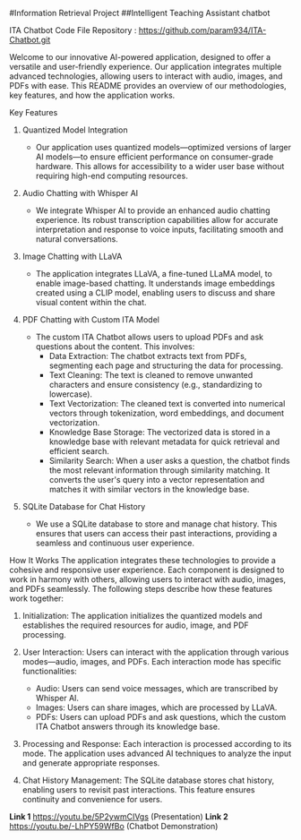 #Information Retrieval Project
##Intelligent Teaching Assistant chatbot

ITA Chatbot Code File Repository : https://github.com/param934/ITA-Chatbot.git

Welcome to our innovative AI-powered application, designed to offer a versatile and user-friendly experience. Our application integrates multiple advanced technologies, allowing users to interact with audio, images, and PDFs with ease. This README provides an overview of our methodologies, key features, and how the application works.

Key Features
1. Quantized Model Integration
   - Our application uses quantized models—optimized versions of larger AI models—to ensure efficient performance on consumer-grade hardware. This allows for accessibility to a wider user base without requiring high-end computing resources.

2. Audio Chatting with Whisper AI
   - We integrate Whisper AI to provide an enhanced audio chatting experience. Its robust transcription capabilities allow for accurate interpretation and response to voice inputs, facilitating smooth and natural conversations.

3. Image Chatting with LLaVA
   - The application integrates LLaVA, a fine-tuned LLaMA model, to enable image-based chatting. It understands image embeddings created using a CLIP model, enabling users to discuss and share visual content within the chat.

4. PDF Chatting with Custom ITA Model
   - The custom ITA Chatbot allows users to upload PDFs and ask questions about the content. This involves:
     - Data Extraction: The chatbot extracts text from PDFs, segmenting each page and structuring the data for processing.
     - Text Cleaning: The text is cleaned to remove unwanted characters and ensure consistency (e.g., standardizing to lowercase).
     - Text Vectorization: The cleaned text is converted into numerical vectors through tokenization, word embeddings, and document vectorization.
     - Knowledge Base Storage: The vectorized data is stored in a knowledge base with relevant metadata for quick retrieval and efficient search.
     - Similarity Search: When a user asks a question, the chatbot finds the most relevant information through similarity matching. It converts the user's query into a vector representation and matches it with similar vectors in the knowledge base.

5. SQLite Database for Chat History
   - We use a SQLite database to store and manage chat history. This ensures that users can access their past interactions, providing a seamless and continuous user experience.

 How It Works
The application integrates these technologies to provide a cohesive and responsive user experience. Each component is designed to work in harmony with others, allowing users to interact with audio, images, and PDFs seamlessly. The following steps describe how these features work together:

1. Initialization: The application initializes the quantized models and establishes the required resources for audio, image, and PDF processing.

2. User Interaction: Users can interact with the application through various modes—audio, images, and PDFs. Each interaction mode has specific functionalities:
   - Audio: Users can send voice messages, which are transcribed by Whisper AI.
   - Images: Users can share images, which are processed by LLaVA.
   - PDFs: Users can upload PDFs and ask questions, which the custom ITA Chatbot answers through its knowledge base.

3. Processing and Response: Each interaction is processed according to its mode. The application uses advanced AI techniques to analyze the input and generate appropriate responses.

4. Chat History Management: The SQLite database stores chat history, enabling users to revisit past interactions. This feature ensures continuity and convenience for users.

**Link 1**
https://youtu.be/5P2ywmCIVgs (Presentation)
**Link 2**
https://youtu.be/-LhPY59WfBo (Chatbot Demonstration)

